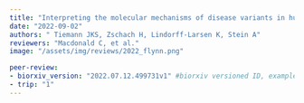 ```yaml
---
title: "Interpreting the molecular mechanisms of disease variants in human membrane proteins"
date: "2022-09-02"
authors: " Tiemann JKS, Zschach H, Lindorff-Larsen K, Stein A"
reviewers: "Macdonald C, et al."
image: "/assets/img/reviews/2022_flynn.png"

peer-review:
- biorxiv_version: "2022.07.12.499731v1" #biorxiv versioned ID, example "5533316v1"
- trip: "1"
---
```

